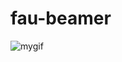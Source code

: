 # fau-beamer

![mygif](https://user-images.githubusercontent.com/44805883/151284316-f67b0fd0-c9f4-4b0e-b51c-d93246751140.gif)
